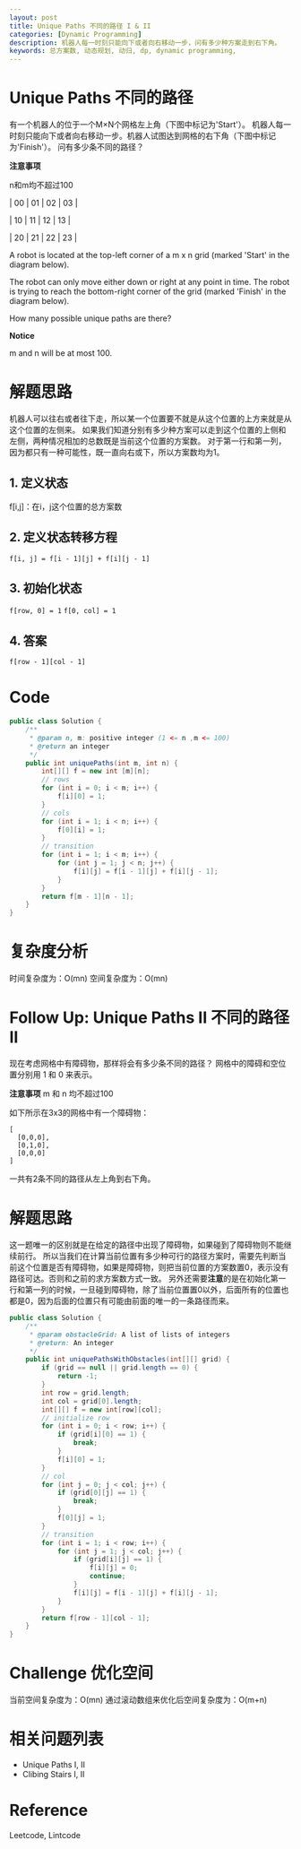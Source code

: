 ```yaml
---
layout: post
title: Unique Paths 不同的路径 I & II
categories: [Dynamic Programming]
description: 机器人每一时刻只能向下或者向右移动一步，问有多少种方案走到右下角。
keywords: 总方案数, 动态规划, 动归, dp, dynamic programming,
---
```


# Unique Paths 不同的路径
有一个机器人的位于一个M×N个网格左上角（下图中标记为'Start'）。
机器人每一时刻只能向下或者向右移动一步。机器人试图达到网格的右下角（下图中标记为'Finish'）。
问有多少条不同的路径？

**注意事项**

n和m均不超过100


| 00 | 01 | 02 | 03 |

| 10 | 11 | 12 | 13 |

| 20 | 21 | 22 | 23 |



A robot is located at the top-left corner of a m x n grid (marked 'Start' in the diagram below).

The robot can only move either down or right at any point in time. The robot is trying to reach the bottom-right corner of the grid (marked 'Finish' in the diagram below).

How many possible unique paths are there?

**Notice**

m and n will be at most 100.


# 解题思路
机器人可以往右或者往下走，所以某一个位置要不就是从这个位置的上方来就是从这个位置的左侧来。
如果我们知道分别有多少种方案可以走到这个位置的上侧和左侧，两种情况相加的总数既是当前这个位置的方案数。
对于第一行和第一列，因为都只有一种可能性，既一直向右或下，所以方案数均为1。

## 1. 定义状态
f[i,j]：在i，j这个位置的总方案数


## 2. 定义状态转移方程
```
f[i, j] = f[i - 1][j] + f[i][j - 1]
```


## 3. 初始化状态
`f[row, 0] = 1`
`f[0, col] = 1`

## 4. 答案
`f[row - 1][col - 1]`

# Code
```java
public class Solution {
    /**
     * @param n, m: positive integer (1 <= n ,m <= 100)
     * @return an integer
     */
    public int uniquePaths(int m, int n) {
        int[][] f = new int [m][n];
        // rows
        for (int i = 0; i < m; i++) {
            f[i][0] = 1;
        }
        // cols
        for (int i = 1; i < n; i++) {
            f[0][i] = 1;
        }
        // transition
        for (int i = 1; i < m; i++) {
            for (int j = 1; j < n; j++) {
                f[i][j] = f[i - 1][j] + f[i][j - 1];
            }
        }
        return f[m - 1][n - 1];
    }
}
```

# 复杂度分析
时间复杂度为：O(mn)
空间复杂度为：O(mn)

# Follow Up: Unique Paths II 不同的路径II
现在考虑网格中有障碍物，那样将会有多少条不同的路径？
网格中的障碍和空位置分别用 1 和 0 来表示。
 
**注意事项**
m 和 n 均不超过100

如下所示在3x3的网格中有一个障碍物：

```
[
  [0,0,0],
  [0,1,0],
  [0,0,0]
]
```

一共有2条不同的路径从左上角到右下角。

# 解题思路
这一题唯一的区别就是在给定的路径中出现了障碍物，如果碰到了障碍物则不能继续前行。
所以当我们在计算当前位置有多少种可行的路径方案时，需要先判断当前这个位置是否有障碍物，如果是障碍物，则把当前位置的方案数置0，表示没有路径可达。否则和之前的求方案数方式一致。
另外还需要**注意**的是在初始化第一行和第一列的时候，一旦碰到障碍物，除了当前位置置0以外，后面所有的位置也都是0，因为后面的位置只有可能由前面的唯一的一条路径而来。

```java
public class Solution {
    /**
     * @param obstacleGrid: A list of lists of integers
     * @return: An integer
     */
    public int uniquePathsWithObstacles(int[][] grid) {
        if (grid == null || grid.length == 0) {
            return -1;
        }
        int row = grid.length;
        int col = grid[0].length;
        int[][] f = new int[row][col];
        // initialize row
        for (int i = 0; i < row; i++) {
            if (grid[i][0] == 1) {
                break;
            }
            f[i][0] = 1;
        }
        // col
        for (int j = 0; j < col; j++) {
            if (grid[0][j] == 1) {
                break;
            }
            f[0][j] = 1;
        }
        // transition
        for (int i = 1; i < row; i++) {
            for (int j = 1; j < col; j++) {
                if (grid[i][j] == 1) {
                    f[i][j] = 0;
                    continue;
                }
                f[i][j] = f[i - 1][j] + f[i][j - 1];
            }
        }
        return f[row - 1][col - 1];
    }
}
```

# Challenge 优化空间
当前空间复杂度为：O(mn)
通过滚动数组来优化后空间复杂度为：O(m+n)


# 相关问题列表 
* Unique Paths I, II
* Clibing Stairs I, II

# Reference 
Leetcode, Lintcode


